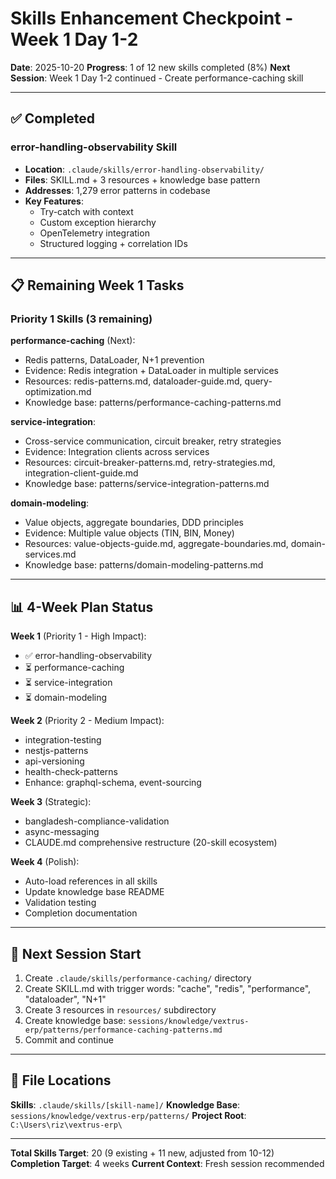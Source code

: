 # Skills Enhancement Checkpoint - Week 1 Day 1-2

**Date**: 2025-10-20
**Progress**: 1 of 12 new skills completed (8%)
**Next Session**: Week 1 Day 1-2 continued - Create performance-caching skill

---

## ✅ Completed

### error-handling-observability Skill
- **Location**: `.claude/skills/error-handling-observability/`
- **Files**: SKILL.md + 3 resources + knowledge base pattern
- **Addresses**: 1,279 error patterns in codebase
- **Key Features**:
  - Try-catch with context
  - Custom exception hierarchy
  - OpenTelemetry integration
  - Structured logging + correlation IDs

---

## 📋 Remaining Week 1 Tasks

### Priority 1 Skills (3 remaining)

**performance-caching** (Next):
- Redis patterns, DataLoader, N+1 prevention
- Evidence: Redis integration + DataLoader in multiple services
- Resources: redis-patterns.md, dataloader-guide.md, query-optimization.md
- Knowledge base: patterns/performance-caching-patterns.md

**service-integration**:
- Cross-service communication, circuit breaker, retry strategies
- Evidence: Integration clients across services
- Resources: circuit-breaker-patterns.md, retry-strategies.md, integration-client-guide.md
- Knowledge base: patterns/service-integration-patterns.md

**domain-modeling**:
- Value objects, aggregate boundaries, DDD principles
- Evidence: Multiple value objects (TIN, BIN, Money)
- Resources: value-objects-guide.md, aggregate-boundaries.md, domain-services.md
- Knowledge base: patterns/domain-modeling-patterns.md

---

## 📊 4-Week Plan Status

**Week 1** (Priority 1 - High Impact):
- ✅ error-handling-observability
- ⏳ performance-caching
- ⏳ service-integration
- ⏳ domain-modeling

**Week 2** (Priority 2 - Medium Impact):
- integration-testing
- nestjs-patterns
- api-versioning
- health-check-patterns
- Enhance: graphql-schema, event-sourcing

**Week 3** (Strategic):
- bangladesh-compliance-validation
- async-messaging
- CLAUDE.md comprehensive restructure (20-skill ecosystem)

**Week 4** (Polish):
- Auto-load references in all skills
- Update knowledge base README
- Validation testing
- Completion documentation

---

## 🎯 Next Session Start

1. Create `.claude/skills/performance-caching/` directory
2. Create SKILL.md with trigger words: "cache", "redis", "performance", "dataloader", "N+1"
3. Create 3 resources in `resources/` subdirectory
4. Create knowledge base: `sessions/knowledge/vextrus-erp/patterns/performance-caching-patterns.md`
5. Commit and continue

---

## 📁 File Locations

**Skills**: `.claude/skills/[skill-name]/`
**Knowledge Base**: `sessions/knowledge/vextrus-erp/patterns/`
**Project Root**: `C:\Users\riz\vextrus-erp\`

---

**Total Skills Target**: 20 (9 existing + 11 new, adjusted from 10-12)
**Completion Target**: 4 weeks
**Current Context**: Fresh session recommended
